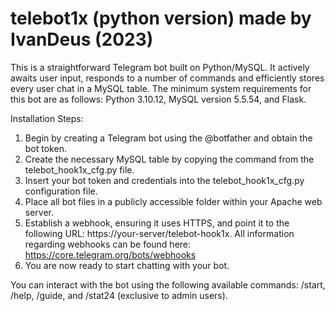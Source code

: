 # telebot1x (python version) made by IvanDeus (2023)
This is a straightforward Telegram bot built on Python/MySQL. 
It actively awaits user input, responds to a number of commands and efficiently stores every user chat in a MySQL table. 
The minimum system requirements for this bot are as follows: Python 3.10.12, MySQL version 5.5.54, and Flask.

Installation Steps:

1. Begin by creating a Telegram bot using the @botfather and obtain the bot token.
2. Create the necessary MySQL table by copying the command from the telebot_hook1x_cfg.py file.
3. Insert your bot token and credentials into the telebot_hook1x_cfg.py configuration file.
4. Place all bot files in a publicly accessible folder within your Apache web server.
5. Establish a webhook, ensuring it uses HTTPS, and point it to the following URL: https://your-server/telebot-hook1x. All information regarding webhooks can be found here: https://core.telegram.org/bots/webhooks
6. You are now ready to start chatting with your bot.

You can interact with the bot using the following available commands: /start, /help, /guide, and /stat24 (exclusive to admin users).

